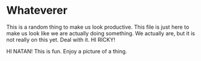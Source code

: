 Whateverer
==========

This is a random thing to make us look productive.
This file is just here to make us look like we are actually doing something.
We actually are, but it is not really on this yet.
Deal with it.
HI RICKY!


HI NATAN!
This is fun.
Enjoy a picture of a thing.
